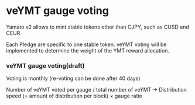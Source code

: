 # veYMT gauge voting

Yamato v2 allows to mint stable tokens other than CJPY, such as CUSD and CEUR.&#x20;

Each Pledge are specific to one stable token. veYMT voting will be implemented to determine the weight of the YMT reward allocation.

### veYMT gauge voting(draft)

Voting is monthly (re-voting can be done after 40 days)&#x20;

Number of veYMT voted per gauge / total number of veYMT → Distribution speed (= amount of distribution per block) × gauge ratio



